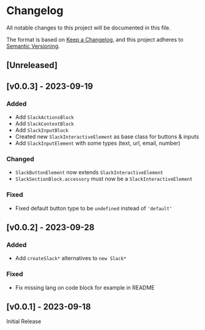 # Changelog
All notable changes to this project will be documented in this file.

The format is based on [Keep a Changelog](https://keepachangelog.com/en/1.0.0/),
and this project adheres to [Semantic Versioning](https://semver.org/spec/v2.0.0.html).

## [Unreleased]

## [v0.0.3] - 2023-09-19

### Added
- Add `SlackActionsBlock`
- Add `SlackContextBlock`
- Add `SlackInputBlock`
- Created new `SlackInteractiveElement` as base class for buttons & inputs
- Add `SlackInputElement` with some types (text, url, email, number)

### Changed
- `SlackButtonElement` now extends `SlackInteractiveElement`
- `SlackSectionBlock.accessory` must now be a `SlackInteractiveElement`

### Fixed
- Fixed default button type to be `undefined` instead of `'default'`

## [v0.0.2] - 2023-09-28

### Added
- Add `createSlack*` alternatives to `new Slack*`

### Fixed
- Fix missing lang on code block for example in README

## [v0.0.1] - 2023-09-18

Initial Release
